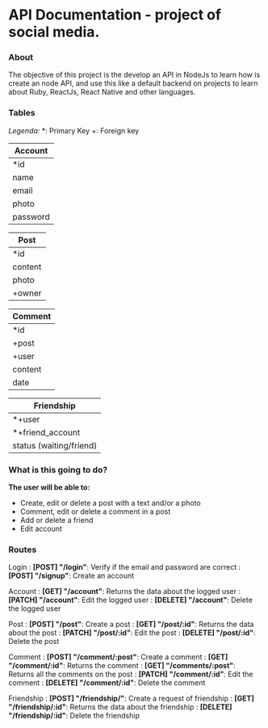 
**API Documentation** -  project of social media.
===================

### About
The objective of this project is the develop an API in NodeJs to learn how is create an node API, and use this like a default backend on projects to learn about Ruby, ReactJs, React Native and other languages.

### Tables

_Legenda:_
*: Primary Key
+: Foreign key

| Account  |
| -------- |
| *id      |
| name     |
| email    |
| photo    |
| password |


| Post     |
| -------- |
| *id      |
| content  |
| photo    |
| +owner   |

| Comment   |
| --------  |
| *id       |
| +post     |
| +user     |
| content   |
| date      |

| Friendship              |
| ----------------------- |
| *+user                  |
| *+friend_account        |
| status (waiting/friend) |


### What is this going to do?

**The user will be able to:**

* Create, edit or delete a post with a text and/or a photo
* Comment, edit or delete a comment in a post
* Add or delete a friend
* Edit account

### Routes

Login
: **[POST] "/login"**: Verify if the email and password are correct
: **[POST] "/signup"**: Create an account

Account
: **[GET] "/account"**: Returns the data about the logged user
: **[PATCH] "/account"**: Edit the logged user
: **[DELETE] "/account"**: Delete the logged user

Post
: **[POST] "/post"**: Create a post
: **[GET] "/post/:id"**: Returns the data about the post
: **[PATCH] "/post/:id"**: Edit the post
: **[DELETE] "/post/:id"**: Delete the post

Comment
: **[POST] "/comment/:post"**: Create a comment
: **[GET] "/comment/:id"**: Returns the comment
: **[GET] "/comments/:post"**: Returns all the comments on the post
: **[PATCH] "/comment/:id"**: Edit the comment
: **[DELETE] "/comment/:id"**: Delete the comment

Friendship
: **[POST] "/friendship/"**: Create a request of friendship
: **[GET] "/friendship/:id"**: Returns the data about the friendship
: **[DELETE] "/friendship/:id"**: Delete the friendship